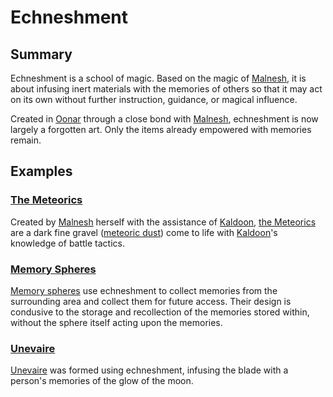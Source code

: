 # Echneshment

## Summary

Echneshment is a school of magic. Based on the magic of [Malnesh](../../gods/deities/malnesh.md), it is about infusing inert materials with the memories of others so that it may act on its own without further instruction, guidance, or magical influence.

Created in [Oonar](../../planes/oonar.md) through a close bond with [Malnesh](../../gods/deities/malnesh.md), echneshment is now largely a forgotten art. Only the items already empowered with memories remain.

## Examples

### [The Meteorics](../../lineages/the-meteorics.md)

Created by [Malnesh](../../gods/deities/malnesh.md) herself with the assistance of [Kaldoon](../../gods/deities/kaldoon.md), [the Meteorics](../../lineages/the-meteorics.md) are a dark fine gravel ([meteoric dust](../../items/meteoric/meteoric-dust.md)) come to life with [Kaldoon](../../gods/deities/kaldoon.md)'s knowledge of battle tactics.

### [Memory Spheres](../../items/artifacts-of-oonar/memory-spheres/memory-sphere.md)

[Memory spheres](../../items/artifacts-of-oonar/memory-spheres/memory-sphere.md) use echneshment to collect memories from the surrounding area and collect them for future access. Their design is condusive to the storage and recollection of the memories stored within, without the sphere itself acting upon the memories.

### [Unevaire](../../items/artifacts-of-oonar/weapons/unevaire.md)

[Unevaire](../../items/artifacts-of-oonar/weapons/unevaire.md) was formed using echneshment, infusing the blade with a person's memories of the glow of the moon.

